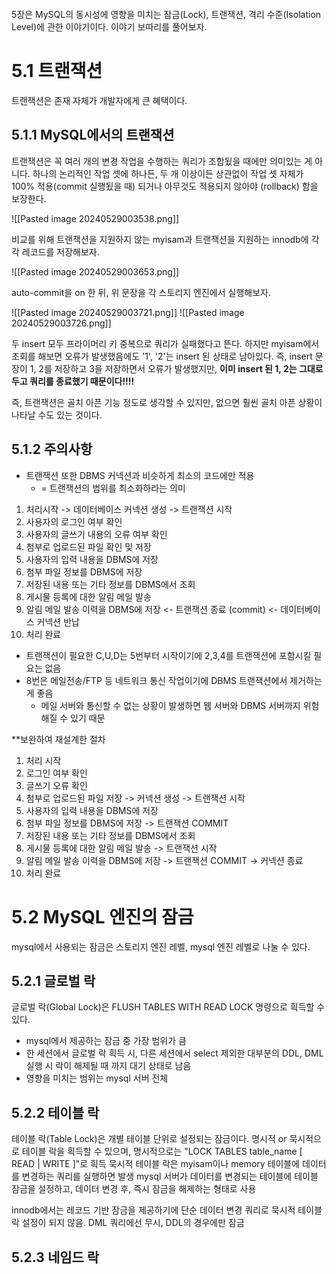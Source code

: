 ```table-of-contents
```


5장은 MySQL의 동시성에 영향을 미치는 잠금(Lock), 트랜잭션, 격리 수준(Isolation Level)에 관한 이야기이다.
이야기 보따리를 풀어보자.



# 5.1 트랜잭션

트랜잭션은 존재 자체가 개발자에게 큰 혜택이다.


## 5.1.1 MySQL에서의 트랜잭션

트랜잭션은 꼭 여러 개의 변경 작업을 수행하는 쿼리가 조합됬을 때에만 의미있는 게 아니다.
하나의 논리적인 작업 셋에 하나든, 두 개 이상이든 상관없이
작업 셋 자체가 100% 적용(commit 실행됬을 때) 되거나 아무것도 적용되지 않아야 (rollback) 함을 보장한다.


![[Pasted image 20240529003538.png]]

비교를 위해 트랜잭션을 지원하지 않는 myisam과 트랜잭션을 지원하는 innodb에 각각 레코드를 저장해보자.


![[Pasted image 20240529003653.png]]

auto-commit을 on 한 뒤, 위 문장을 각 스토리지 엔진에서 실행해보자.


![[Pasted image 20240529003721.png]]
![[Pasted image 20240529003726.png]]


두 insert 모두 프라이머리 키 중복으로 쿼리가 실패했다고 뜬다.
하지만 myisam에서 조회를 해보면 오류가 발생했음에도 '1', '2'는 insert 된 상태로 남아있다.
즉, insert 문장이 1, 2를 저장하고 3을 저장하면서 오류가 발생했지만,
**이미 insert 된 1, 2는 그대로 두고 쿼리를 종료했기 때문이다!!!!**

즉, 트랜잭션은 골치 아픈 기능 정도로 생각할 수 있지만,
없으면 훨씬 골치 아픈 상황이 나타날 수도 있는 것이다.




## 5.1.2 주의사항

* 트랜잭션 또한 DBMS 커넥션과 비슷하게 최소의 코드에만 적용
	* = 트랜잭션의 범위를 최소화하라는 의미


1. 처리시작
	 -> 데이터베이스 커넥션 생성
	 -> 트랜잭션 시작
2. 사용자의 로그인 여부 확인
3. 사용자의 글쓰기 내용의 오류 여부 확인
4. 첨부로 업로드된 파일 확인 및 저장
5. 사용자의 입력 내용을 DBMS에 저장
6. 첨부 파일 정보를 DBMS에 저장
7. 저장된 내용 또는 기타 정보를 DBMS에서 조회
8. 게시물 등록에 대한 알림 메일 발송
9. 알림 메일 발송 이력을 DBMS에 저장
    <- 트랜잭션 종료 (commit)
    <- 데이터베이스 커넥션 반납
10. 처리 완료

* 트랜잭션이 필요한 C,U,D는 5번부터 시작이기에 2,3,4를 트랜잭션에 포함시킬 필요는 없음
* 8번은 메일전송/FTP 등 네트워크 통신 작업이기에 DBMS 트랜잭션에서 제거하는게 좋음
	* 메일 서버와 통신할 수 없는 상황이 발생하면 웹 서버와 DBMS 서버까지 위험해질 수 있기 때문


**보완하여 재설계한 절차

1. 처리 시작
2. 로그인 여부 확인
3. 글쓰기 오류 확인
4. 첨부로 업로드된 파일 저장
	-> 커넥션 생성
	-> 트랜잭션 시작
5. 사용자의 입력 내용을 DBMS에 저장
6. 첨부 파일 정보를 DBMS에 저장
	-> 트랜잭션 COMMIT
7. 저장된 내용 또는 기타 정보를 DBMS에서 조회
8. 게시물 등록에 대한 알림 메일 발송
	-> 트랜잭션 시작
9. 알림 메일 발송 이력을 DBMS에 저장
	-> 트랜잭션 COMMIT
	-> 커넥션 종료
10. 처리 완료



# 5.2 MySQL 엔진의 잠금

mysql에서 사용되는 잠금은 스토리지 엔진 레벨,
mysql 엔진 레벨로 나눌 수 있다.


## 5.2.1 글로벌 락

글로벌 락(Global Lock)은 FLUSH TABLES WITH READ LOCK 명령으로 흭득할 수 있다.
* mysql에서 제공하는 잠금 중 가장 범위가 큼
* 한 세션에서 글로벌 락 흭득 시, 다른 세션에서 select 제외한 대부분의 DDL, DML 실행 시 락이 해제될 때 까지 대기 상태로 남음
* 영향을 미치는 범위는 mysql 서버 전체


## 5.2.2 테이블 락

테이블 락(Table Lock)은 개별 테이블 단위로 설정되는 잠금이다. 명시적 or 묵시적으로 테이블 락을 흭득할 수 있으며,
명시적으로는 "LOCK TABLES table_name [ READ | WRITE ]"로 흭득
묵시적 테이블 락은 myisam이나 memory 테이블에 데이터를 변경하는 쿼리를 실행하면 발생
mysql 서버가 데이터를 변경되는 테이블에 테이블 잠금을 설정하고,
데이터 변경 후, 즉시 잠금을 해제하는 형태로 사용

innodb에서는 레코드 기반 잠금을 제공하기에 단순 데이터 변경 쿼리로 묵시적 테이블 락 설정이 되지 않음.
DML 쿼리에선 무시, DDL의 경우에만 잠금


## 5.2.3 네임드 락